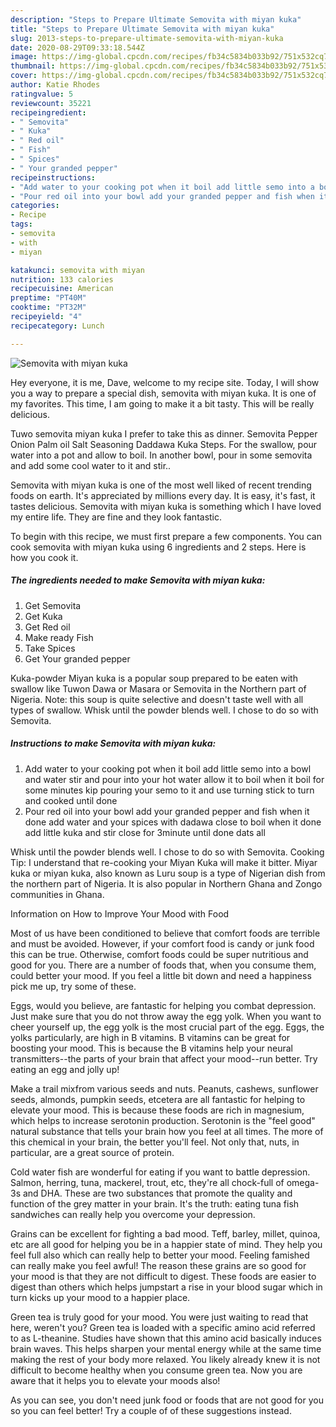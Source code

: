 ```yaml
---
description: "Steps to Prepare Ultimate Semovita with miyan kuka"
title: "Steps to Prepare Ultimate Semovita with miyan kuka"
slug: 2013-steps-to-prepare-ultimate-semovita-with-miyan-kuka
date: 2020-08-29T09:33:18.544Z
image: https://img-global.cpcdn.com/recipes/fb34c5834b033b92/751x532cq70/semovita-with-miyan-kuka-recipe-main-photo.jpg
thumbnail: https://img-global.cpcdn.com/recipes/fb34c5834b033b92/751x532cq70/semovita-with-miyan-kuka-recipe-main-photo.jpg
cover: https://img-global.cpcdn.com/recipes/fb34c5834b033b92/751x532cq70/semovita-with-miyan-kuka-recipe-main-photo.jpg
author: Katie Rhodes
ratingvalue: 5
reviewcount: 35221
recipeingredient:
- " Semovita"
- " Kuka"
- " Red oil"
- " Fish"
- " Spices"
- " Your granded pepper"
recipeinstructions:
- "Add water to your cooking pot when it boil add little semo into a bowl and water stir and pour into your hot water allow it to boil when it boil for some minutes kip pouring your semo to it and use turning stick to turn and cooked until done"
- "Pour red oil into your bowl add your granded pepper and fish when it done add water and your spices with dadawa close to boil when it done add little kuka and stir close for 3minute until done dats all"
categories:
- Recipe
tags:
- semovita
- with
- miyan

katakunci: semovita with miyan 
nutrition: 133 calories
recipecuisine: American
preptime: "PT40M"
cooktime: "PT32M"
recipeyield: "4"
recipecategory: Lunch

---
```



![Semovita with miyan kuka](https://img-global.cpcdn.com/recipes/fb34c5834b033b92/751x532cq70/semovita-with-miyan-kuka-recipe-main-photo.jpg)

Hey everyone, it is me, Dave, welcome to my recipe site. Today, I will show you a way to prepare a special dish, semovita with miyan kuka. It is one of my favorites. This time, I am going to make it a bit tasty. This will be really delicious.

Tuwo semovita miyan kuka I prefer to take this as dinner. Semovita Pepper Onion Palm oil Salt Seasoning Daddawa Kuka Steps. For the swallow, pour water into a pot and allow to boil. In another bowl, pour in some semovita and add some cool water to it and stir..

Semovita with miyan kuka is one of the most well liked of recent trending foods on earth. It's appreciated by millions every day. It is easy, it's fast, it tastes delicious. Semovita with miyan kuka is something which I have loved my entire life. They are fine and they look fantastic.


To begin with this recipe, we must first prepare a few components. You can cook semovita with miyan kuka using 6 ingredients and 2 steps. Here is how you cook it.

<!--inarticleads1-->

##### The ingredients needed to make Semovita with miyan kuka:

1. Get  Semovita
1. Get  Kuka
1. Get  Red oil
1. Make ready  Fish
1. Take  Spices
1. Get  Your granded pepper


Kuka-powder Miyan kuka is a popular soup prepared to be eaten with swallow like Tuwon Dawa or Masara or Semovita in the Northern part of Nigeria. Note: this soup is quite selective and doesn&#39;t taste well with all types of swallow. Whisk until the powder blends well. I chose to do so with Semovita. 

<!--inarticleads2-->

##### Instructions to make Semovita with miyan kuka:

1. Add water to your cooking pot when it boil add little semo into a bowl and water stir and pour into your hot water allow it to boil when it boil for some minutes kip pouring your semo to it and use turning stick to turn and cooked until done
1. Pour red oil into your bowl add your granded pepper and fish when it done add water and your spices with dadawa close to boil when it done add little kuka and stir close for 3minute until done dats all


Whisk until the powder blends well. I chose to do so with Semovita. Cooking Tip: I understand that re-cooking your Miyan Kuka will make it bitter. Miyar kuka or miyan kuka, also known as Luru soup is a type of Nigerian dish from the northern part of Nigeria. It is also popular in Northern Ghana and Zongo communities in Ghana. 

Information on How to Improve Your Mood with Food


Most of us have been conditioned to believe that comfort foods are terrible and must be avoided. However, if your comfort food is candy or junk food this can be true. Otherwise, comfort foods could be super nutritious and good for you. There are a number of foods that, when you consume them, could better your mood. If you feel a little bit down and need a happiness pick me up, try some of these.

Eggs, would you believe, are fantastic for helping you combat depression. Just make sure that you do not throw away the egg yolk. When you want to cheer yourself up, the egg yolk is the most crucial part of the egg. Eggs, the yolks particularly, are high in B vitamins. B vitamins can be great for boosting your mood. This is because the B vitamins help your neural transmitters--the parts of your brain that affect your mood--run better. Try eating an egg and jolly up!

Make a trail mixfrom various seeds and nuts. Peanuts, cashews, sunflower seeds, almonds, pumpkin seeds, etcetera are all fantastic for helping to elevate your mood. This is because these foods are rich in magnesium, which helps to increase serotonin production. Serotonin is the "feel good" natural substance that tells your brain how you feel at all times. The more of this chemical in your brain, the better you'll feel. Not only that, nuts, in particular, are a great source of protein.

Cold water fish are wonderful for eating if you want to battle depression. Salmon, herring, tuna, mackerel, trout, etc, they're all chock-full of omega-3s and DHA. These are two substances that promote the quality and function of the grey matter in your brain. It's the truth: eating tuna fish sandwiches can really help you overcome your depression. 

Grains can be excellent for fighting a bad mood. Teff, barley, millet, quinoa, etc are all good for helping you be in a happier state of mind. They help you feel full also which can really help to better your mood. Feeling famished can really make you feel awful! The reason these grains are so good for your mood is that they are not difficult to digest. These foods are easier to digest than others which helps jumpstart a rise in your blood sugar which in turn kicks up your mood to a happier place.

Green tea is truly good for your mood. You were just waiting to read that here, weren't you? Green tea is loaded with a specific amino acid referred to as L-theanine. Studies have shown that this amino acid basically induces brain waves. This helps sharpen your mental energy while at the same time making the rest of your body more relaxed. You likely already knew it is not difficult to become healthy when you consume green tea. Now you are aware that it helps you to elevate your moods also!

As you can see, you don't need junk food or foods that are not good for you so you can feel better! Try  a  couple of  of  these  suggestions  instead.

